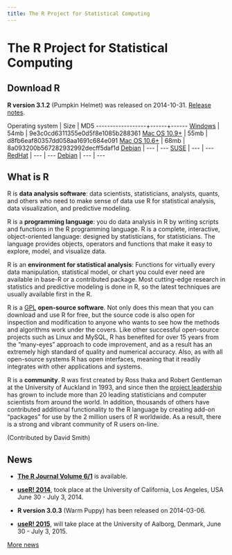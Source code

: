 ```yaml
---
title: The R Project for Statistical Computing
---
```


# The R Project for Statistical Computing

## Download R 

**R version 3.1.2** (Pumpkin Helmet) was released on 2014-10-31. [Release notes](http://cran.rstudio.com/src/base/NEWS.html).

Operating system  | Size | MD5
------------------+------+------
[Windows](http://cran.rstudio.com/bin/windows/base/R-3.1.2-win.exe)  | 54mb  | 9e3c0cd6311355e0d5f8e1085b288361
[Mac OS 10.9+](http://cran.rstudio.com/bin/macosx/R-3.1.2-mavericks.pkg) | 55mb | d8fb6eaf80357dd058aa1691c684e091
[Mac OS 10.6+](http://cran.rstudio.com/bin/macosx/R-3.1.2-snowleopard.pkg) | 68mb | 8a093200b567282932992decff5daf1d
[Debian](http://cran.rstudio.com/bin/linux/ubuntu/README.html) | --- | ---
[SUSE](http://cran.rstudio.com/bin/linux/suse/README.html) | --- | ---
[RedHat](http://cran.rstudio.com/bin/linux/redhat/README) | --- | ---
[Debian](http://cran.rstudio.com/bin/linux/debian/README.html) | --- | ---

## What is R

R is **data analysis software**: data scientists, statisticians, analysts, quants, and others who need to make sense of data use R for statistical analysis, data visualization, and predictive modeling.

R is a **programming language**: you do data analysis in R by writing scripts and functions in the R programming language. R is a complete, interactive, object-oriented language: designed by statisticians, for statisticians. The language provides objects, operators and functions that make it easy to explore, model, and visualize data.

R is an **environment for statistical analysis**: Functions for virtually every data manipulation, statistical model, or chart you could ever need are available in base-R or a contributed package. Most cutting-edge research in statistics and predictive modeling is done in R, so the latest techniques are usually available first in the R.

R is a [GPL](COPYING) **open-source software**. Not only does this mean that you can download and use R for free, but the source code is also open for inspection and modification to anyone who wants to see how the methods and algorithms work under the covers. Like other successful open-source projects such as Linux and MySQL, R has benefited for over 15 years from the “many-eyes” approach to code improvement, and as a result has an extremely high standard of quality and numerical accuracy. Also, as with all open-source systems R has open interfaces, meaning that it readily integrates with other applications and systems. 

R is a **community**. R was first created by Ross Ihaka and Robert Gentleman at the University of Auckland in 1993, and since then the [project leadership](contributors.html) has grown to include more than 20 leading statisticians and computer scientists from around the world. In addition, thousands of others have contributed additional functionality to the R language by creating add-on “packages” for use by the 2 million users of R worldwide. As a result, there is a strong and vibrant community of R users on-line.

(Contributed by David Smith)

## News

-   [**The R Journal Volume 6/1**](http://journal.r-project.org) is available.

-   [**useR! 2014**](http://www.r-project.org/useR-2014), took place at
    the University of California, Los Angeles, USA June 30 - July 3,
    2014.

-   **R version 3.0.3** (Warm Puppy) has been released on 2014-03-06.

-   [**useR! 2015**](http://www.r-project.org/useR-2015), will take
    place at the University of Aalborg, Denmark, June 30 - July 3, 2015.

[More news](/news.html)
